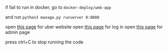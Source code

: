 if fail to run in docker, go to `docker-deploy/web-app` 

and run `python3 manage.py runserver 0:8000`

open [this page](http://127.0.0.1:8000/uber/) for uber website
open [this page](http://127.0.0.1:8000/accounts/login/) for log in
open [this page](http://127.0.0.1:8000/admin/) for admin page


press ctrl+C to stop running the code